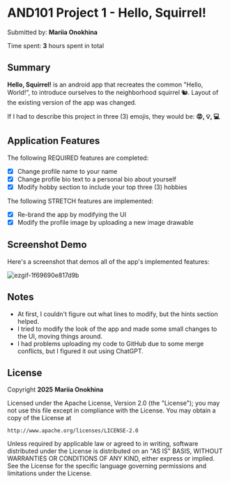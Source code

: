 <!-- (This is a comment) INSTRUCTIONS: Go through this page and fill out any **bolded** entries with their correct values.-->

# AND101 Project 1 - Hello, Squirrel!

Submitted by: **Mariia Onokhina**

Time spent: **3** hours spent in total

## Summary

**Hello, Squirrel!** is an android app that recreates the common "Hello, World!", to introduce ourselves to the neighborhood squirrel 🐿. 
Layout of the existing version of the app was changed.

If I had to describe this project in three (3) emojis, they would be: **😡, 💡, 💻**

## Application Features

<!-- (This is a comment) Please be sure to change the [ ] to [x] for any features you completed.  If a feature is not checked [x], you might miss the points for that item! -->

The following REQUIRED features are completed:

- [X] Change profile name to your name
- [X] Change profile bio text to a personal bio about yourself
- [X] Modify hobby section to include your top three (3) hobbies

The following STRETCH features are implemented:

- [X] Re-brand the app by modifying the UI
- [X] Modify the profile image by uploading a new image drawable

## Screenshot Demo

Here's a screenshot that demos all of the app's implemented features:

![ezgif-1f69690e817d9b](https://github.com/user-attachments/assets/e374d4e8-aa0f-4cd1-bbc1-21b58e9f3913)

## Notes

- At first, I couldn't figure out what lines to modify, but the hints section helped.
- I tried to modify the look of the app and made some small changes to the UI, moving things around.
- I had problems uploading my code to GitHub due to some merge conflicts, but I figured it out using ChatGPT.

## License

Copyright **2025** **Mariia Onokhina**

Licensed under the Apache License, Version 2.0 (the "License");
you may not use this file except in compliance with the License.
You may obtain a copy of the License at

    http://www.apache.org/licenses/LICENSE-2.0

Unless required by applicable law or agreed to in writing, software
distributed under the License is distributed on an "AS IS" BASIS,
WITHOUT WARRANTIES OR CONDITIONS OF ANY KIND, either express or implied.
See the License for the specific language governing permissions and
limitations under the License.
